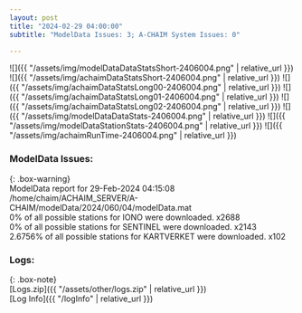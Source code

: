 ```yaml
---
layout: post
title: "2024-02-29 04:00:00"
subtitle: "ModelData Issues: 3; A-CHAIM System Issues: 0"

---
```


![]({{ "/assets/img/modelDataDataStatsShort-2406004.png" | relative_url }})
![]({{ "/assets/img/achaimDataStatsShort-2406004.png" | relative_url }})
![]({{ "/assets/img/achaimDataStatsLong00-2406004.png" | relative_url }})
![]({{ "/assets/img/achaimDataStatsLong01-2406004.png" | relative_url }})
![]({{ "/assets/img/achaimDataStatsLong02-2406004.png" | relative_url }})
![]({{ "/assets/img/modelDataDataStats-2406004.png" | relative_url }})
![]({{ "/assets/img/modelDataStationStats-2406004.png" | relative_url }})
![]({{ "/assets/img/achaimRunTime-2406004.png" | relative_url }})


### ModelData Issues:  
  
{: .box-warning}  
 ModelData report for 29-Feb-2024 04:15:08   
 /home/chaim/ACHAIM_SERVER/A-CHAIM/modelData/2024/060/04/modelData.mat   
 0% of all possible stations for IONO were downloaded. x2688   
 0% of all possible stations for SENTINEL were downloaded. x2143   
 2.6756% of all possible stations for KARTVERKET were downloaded. x102   
  


### Logs:  
  
{: .box-note}  
[Logs.zip]({{ "/assets/other/logs.zip" | relative_url }})  
[Log Info]({{ "/logInfo" | relative_url }})  
